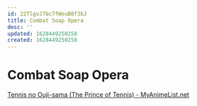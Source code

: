 ```yaml
---
id: 22TlgvJ7bc7fWeuB0f3bJ
title: Combat Soap Opera
desc: ''
updated: 1628449250258
created: 1628449250258
---
```

# Combat Soap Opera
[Tennis no Ouji-sama (The Prince of Tennis) - MyAnimeList.net](https://myanimelist.net/anime/22/Tennis_no_Ouji-sama)
